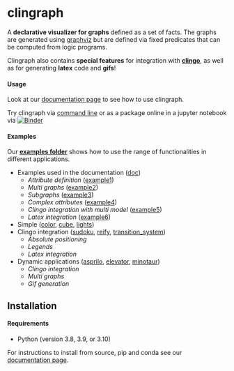 # clingraph

A **declarative visualizer for graphs** defined as a set of facts. The graphs are generated using [graphviz](https://graphviz.org) but are defined via fixed predicates that can be computed from logic programs. 

Clingraph also contains **special features** for integration with **[clingo](https://potassco.org/clingo/)**, as well as for generating **latex** code and **gifs**!

#### Usage

Look at our [documentation page](https://clingraph.readthedocs.io/en/latest/) to see how to use clingraph.

Try clingraph via [command line](https://clingraph.readthedocs.io/en/latest/clingraph/console.html) or as a package online in a jupyter notebook via [![Binder](https://mybinder.org/badge_logo.svg)](https://mybinder.org/v2/gh/potassco/clingraph/master?labpath=notebook.ipynb)


#### Examples

Our **[examples folder](https://github.com/potassco/clingraph/examples)** shows how to use the range of functionalities in different applications. 

- Examples used in the documentation ([doc](https://github.com/potassco/clingraph/examples/doc))
  - *Attribute definition* ([example1](https://github.com/potassco/clingraph/examples/doc/example1))
  - *Multi graphs* ([example2](https://github.com/potassco/clingraph/examples/doc/example2))
  - *Subgraphs* ([example3](https://github.com/potassco/clingraph/examples/doc/example3))
  - *Complex attributes* ([example4](https://github.com/potassco/clingraph/examples/doc/example4))
  - *Clingo integration with multi model* ([example5](https://github.com/potassco/clingraph/examples/doc/example5))
  - *Latex integration* ([example6](https://github.com/potassco/clingraph/examples/doc/example6))
- Simple ([color](https://github.com/potassco/clingraph/examples/color), [cube](https://github.com/potassco/clingraph/examples/cube), [lights](https://github.com/potassco/clingraph/examples/lights))
- Clingo integration ([sudoku](https://github.com/potassco/clingraph/examples/sudoku), [reify](https://github.com/potassco/clingraph/examples/reify), [transition_system](https://github.com/potassco/clingraph/examples/transition_system))
  - *Absolute positioning*
  - *Legends*
  - *Latex integration*
- Dynamic applications ([asprilo](https://github.com/potassco/clingraph/examples/asprilo), [elevator](https://github.com/potassco/clingraph/examples/elevator), [minotaur](https://github.com/potassco/clingraph/examples/minotaur))
  - *Clingo integration*
  - *Multi graphs*
  - *Gif generation*



## Installation

#### Requirements

- Python (version 3.8, 3.9, or 3.10)

For instructions to install from source, pip and conda see our [documentation page](https://clingraph.readthedocs.io/en/latest/clingraph/installation.html).
